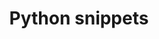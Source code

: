 ---
layout: page
title: Python snippets
permalink: /python-snippets/
published: false
publication_date: 
tags: notes,data-science
backlinks: '<ul><li><a id="data-science" class="internal-link" href="/data-science/">Pages tagged &#39;data-science&#39;</a></li><li><a id="notes" class="internal-link" href="/notes/">Notes</a></li></ul>'
---